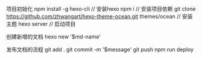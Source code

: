 <!--
 * @Author: Cross
 * @Date: 2022-04-25 16:03:46
 * @LastEditTime: 2024-01-08 15:57:45
 * @FilePath: /Blog/README.md
 * @Description: 
-->

项目初始化
npm install -g hexo-cli // 安装hexo
npm i // 安装项目依赖
git clone https://github.com/zhwangart/hexo-theme-ocean.git themes/ocean // 安装主题
hexo server // 启动项目

创建新增的文档
hexo new '$md-name'

发布文档的流程
git add .
git commit -m '$message'
git push
npm run deploy